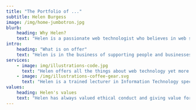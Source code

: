 ```yaml
---
title: "The Portfolio of ..."
subtitle: Helen Burgess
image: /img/home-jumbotron.jpg
blurb:
    heading: Why Helen?
    text: "Helen is a passionate web technologist who believes in web standards, accessibility and usability. Helen has a great understanding of what it takes to make a website and how it can fit in with your business"
intro:
    heading: "What is on offer"
    text: "Helen is in the business of supporting people and businesses with their web technology. Be it a website upgrade, transfer to a new host or just working out what technology best works for them "
services:
    - image: img/illustrations-code.jpg
      text: "Helen offers all the things about web technology yet more specifically in how to make sure your web presence is as secure as it can be, through the ideas of **need to know** and **future proofing yourself**. Even taking designers work and creating the code that makes a responsive site. This will be in a technology chosen to best fit the requirements"
    - image: /img/illustrations-coffee-gear.svg
      text: "Helen is a trained lecturer in Information Technology specialising in the presentation of information on the Internet. Helen can train you to be better at the web technology you use right through to up-skilling your employees."
values:
    heading: Helen's values
    text: "Helen has always valued ethical conduct and giving value for money. With many 'cowboys' out there in the web development industry, Helen prides herself on her authenticity and down to earth. Helen has been valued for her stance on training as well as providing an edge to any business she works with."
---
```


